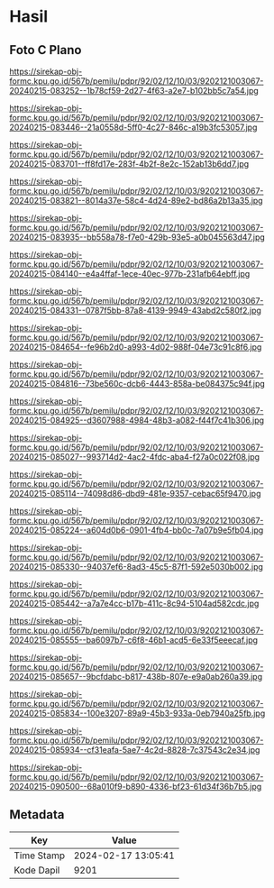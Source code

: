# Hasil

## Foto C Plano

https://sirekap-obj-formc.kpu.go.id/567b/pemilu/pdpr/92/02/12/10/03/9202121003067-20240215-083252--1b78cf59-2d27-4f63-a2e7-b102bb5c7a54.jpg

https://sirekap-obj-formc.kpu.go.id/567b/pemilu/pdpr/92/02/12/10/03/9202121003067-20240215-083446--21a0558d-5ff0-4c27-846c-a19b3fc53057.jpg

https://sirekap-obj-formc.kpu.go.id/567b/pemilu/pdpr/92/02/12/10/03/9202121003067-20240215-083701--ff8fd17e-283f-4b2f-8e2c-152ab13b6dd7.jpg

https://sirekap-obj-formc.kpu.go.id/567b/pemilu/pdpr/92/02/12/10/03/9202121003067-20240215-083821--8014a37e-58c4-4d24-89e2-bd86a2b13a35.jpg

https://sirekap-obj-formc.kpu.go.id/567b/pemilu/pdpr/92/02/12/10/03/9202121003067-20240215-083935--bb558a78-f7e0-429b-93e5-a0b045563d47.jpg

https://sirekap-obj-formc.kpu.go.id/567b/pemilu/pdpr/92/02/12/10/03/9202121003067-20240215-084140--e4a4ffaf-1ece-40ec-977b-231afb64ebff.jpg

https://sirekap-obj-formc.kpu.go.id/567b/pemilu/pdpr/92/02/12/10/03/9202121003067-20240215-084331--0787f5bb-87a8-4139-9949-43abd2c580f2.jpg

https://sirekap-obj-formc.kpu.go.id/567b/pemilu/pdpr/92/02/12/10/03/9202121003067-20240215-084654--fe96b2d0-a993-4d02-988f-04e73c91c8f6.jpg

https://sirekap-obj-formc.kpu.go.id/567b/pemilu/pdpr/92/02/12/10/03/9202121003067-20240215-084816--73be560c-dcb6-4443-858a-be084375c94f.jpg

https://sirekap-obj-formc.kpu.go.id/567b/pemilu/pdpr/92/02/12/10/03/9202121003067-20240215-084925--d3607988-4984-48b3-a082-f44f7c41b306.jpg

https://sirekap-obj-formc.kpu.go.id/567b/pemilu/pdpr/92/02/12/10/03/9202121003067-20240215-085027--993714d2-4ac2-4fdc-aba4-f27a0c022f08.jpg

https://sirekap-obj-formc.kpu.go.id/567b/pemilu/pdpr/92/02/12/10/03/9202121003067-20240215-085114--74098d86-dbd9-481e-9357-cebac65f9470.jpg

https://sirekap-obj-formc.kpu.go.id/567b/pemilu/pdpr/92/02/12/10/03/9202121003067-20240215-085224--a604d0b6-0901-4fb4-bb0c-7a07b9e5fb04.jpg

https://sirekap-obj-formc.kpu.go.id/567b/pemilu/pdpr/92/02/12/10/03/9202121003067-20240215-085330--94037ef6-8ad3-45c5-87f1-592e5030b002.jpg

https://sirekap-obj-formc.kpu.go.id/567b/pemilu/pdpr/92/02/12/10/03/9202121003067-20240215-085442--a7a7e4cc-b17b-411c-8c94-5104ad582cdc.jpg

https://sirekap-obj-formc.kpu.go.id/567b/pemilu/pdpr/92/02/12/10/03/9202121003067-20240215-085555--ba6097b7-c6f8-46b1-acd5-6e33f5eeecaf.jpg

https://sirekap-obj-formc.kpu.go.id/567b/pemilu/pdpr/92/02/12/10/03/9202121003067-20240215-085657--9bcfdabc-b817-438b-807e-e9a0ab260a39.jpg

https://sirekap-obj-formc.kpu.go.id/567b/pemilu/pdpr/92/02/12/10/03/9202121003067-20240215-085834--100e3207-89a9-45b3-933a-0eb7940a25fb.jpg

https://sirekap-obj-formc.kpu.go.id/567b/pemilu/pdpr/92/02/12/10/03/9202121003067-20240215-085934--cf31eafa-5ae7-4c2d-8828-7c37543c2e34.jpg

https://sirekap-obj-formc.kpu.go.id/567b/pemilu/pdpr/92/02/12/10/03/9202121003067-20240215-090500--68a010f9-b890-4336-bf23-61d34f36b7b5.jpg


## Metadata

| Key        | Value               |
| ---------- | ------------------- |
| Time Stamp | 2024-02-17 13:05:41 |
| Kode Dapil | 9201                |



